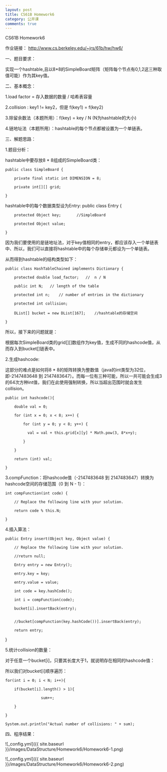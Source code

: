 ```yaml
---
layout: post
title: CS61B Homework6
category: 公开课
comments: true
---
```


CS61B Homework6




作业链接：
http://www.cs.berkeley.edu/~jrs/61b/hw/hw6/




一、题目要求：



实现一个hashtable,且以8*8的SimpleBoard矩阵（矩阵每个节点有0,1,2这三种取值可能）作为其key值。







二、基本概念：

1.load factor = 存入数据的数量 / 哈希表容量

2.collision : key1 != key2，但是 f(key1) = f(key2)

3.除留余数法（本题所用）：f(key) = key / N (N为hashtable的大小)

4.链地址法（本题所用）：hashtable的每个节点都被设置为一个单链表。






三、解题思路：


1.题目分析：


hashtable中要存放8 * 8组成的SimpleBoard类：

	public class SimpleBoard { 

		private final static int DIMENSION = 8;

  		private int[][] grid;

  	}


hashtable中的每个数据类型设为Entry:
	public class Entry {

  		protected Object key;		//SimpleBoard

  		protected Object value;

  	}


因为我们要使用的是链地址法，对于key值相同的entry，都应该存入一个单链表中、所以，我们可以直接将hashtable中的每个存储单元都设为一个单链表。



从而得到hashtable的结构类型如下：


	public class HashTableChained implements Dictionary {
	
		protected double load_factor;	//	n / N

  		public int N;   // length of the table

  		protected int n;    // number of entries in the dictionary

  		protected int collision;

  		DList[] bucket = new DList[167];	//hashtable的存储空间

  	}


所以，接下来的问题就是：

根据每次SimpleBoard类的grid[][]数组作为key值，生成不同的hashcode值，从而存入到bucket[]链表中。




2.生成hashcode:


这部分的难点是如何将8 * 8的矩阵转换为整数值（java的int类型为32位，即-2147483648 到 2147483647）。而每一位有三种可能，所以一共可能会生成3的64次方种int值，我们在此使用强制转换，所以当超出范围时就会发生collision。

	public int hashcode(){

	 	double val = 0;

	  	for (int x = 0; x < 8; x++) {

	      	for (int y = 0; y < 8; y++) {

	    	  val = val + this.grid[x][y] * Math.pow(3, 8*x+y);

	      	}

	    }

	  	return (int) val;

  	}


3.compFunction：将hashcode值（-2147483648 到 2147483647）转换为hashcode空间的存储范围（0 到 N - 1）：

	int compFunction(int code) {

    	// Replace the following line with your solution.
	 
    	return code % this.N;

  	}


4.插入算法：


	public Entry insert(Object key, Object value) {

    	// Replace the following line with your solution.

    	//return null;

		Entry entry = new Entry();

		entry.key = key;

		entry.value = value;

		int code = key.hashCode();

		int i = compFunction(code);

		bucket[i].insertBack(entry);


		//bucket[compFunction(key.hashCode())].insertBack(entry);

		return entry;
	
  }



5.统计collision的数量：


对于任意一个bucket[i]，只要其长度大于1，就说明存在相同的hashcode值：

所以我们对bucket[i]顺序遍历：


	for(int i = 0; i < N; i++){

		if(bucket[i].length() > 1){

					sum++;

		}

	}

	System.out.println("Actual number of collisions: " + sum);






四、程序结果：


![_config.yml]({{ site.baseurl }}/images/DataStructure/Homework6/Homework6-1.png)



![_config.yml]({{ site.baseurl }}/images/DataStructure/Homework6/Homework6-2.png)